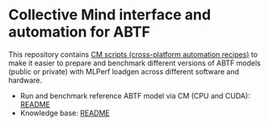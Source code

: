 # Collective Mind interface and automation for ABTF

This repository contains [CM scripts (cross-platform automation recipes)](https://github.com/mlcommons/ck)
to make it easier to prepare and benchmark different versions of ABTF models 
(public or private) with MLPerf loadgen across different software and hardware.

* Run and benchmark reference ABTF model via CM (CPU and CUDA): [README](docs/test-abtf-model/README.md)
* Knowledge base: [README](docs/test-abtf-model/README-kb.md)